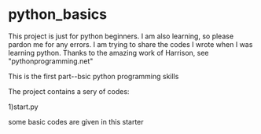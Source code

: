 # python_basics
This project is just for python beginners.
I am also learning, so please pardon me for any errors.
I am trying to share the codes I wrote when I was learning python. 
Thanks to the amazing work of Harrison, see "pythonprogramming.net"

This is the first part--bsic python programming skills

The project contains a sery of codes:

1)start.py

  some basic codes are given in this starter
  

  
